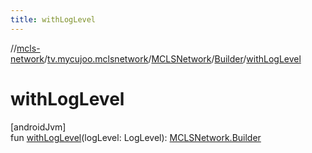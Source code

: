 ```yaml
---
title: withLogLevel
---
```

//[mcls-network](../../../../index.html)/[tv.mycujoo.mclsnetwork](../../index.html)/[MCLSNetwork](../index.html)/[Builder](index.html)/[withLogLevel](with-log-level.html)



# withLogLevel



[androidJvm]\
fun [withLogLevel](with-log-level.html)(logLevel: LogLevel): [MCLSNetwork.Builder](index.html)




